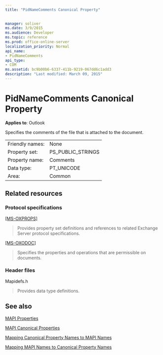```yaml
---
title: "PidNameComments Canonical Property"
 
 
manager: soliver
ms.date: 3/9/2015
ms.audience: Developer
ms.topic: reference
ms.prod: office-online-server
localization_priority: Normal
api_name:
- PidNameComments
api_type:
- COM
ms.assetid: bc9b00b6-6337-411b-9219-067dd6c1add3
description: "Last modified: March 09, 2015"
---
```


# PidNameComments Canonical Property

  
  
**Applies to**: Outlook 
  
Specifies the comments of the file that is attached to the document.
  
|||
|:-----|:-----|
|Friendly names:  <br/> |None  <br/> |
|Property set:  <br/> |PS_PUBLIC_STRINGS  <br/> |
|Property name:  <br/> |Comments  <br/> |
|Data type:  <br/> |PT_UNICODE  <br/> |
|Area:  <br/> |Common  <br/> |
   
## Related resources

### Protocol specifications

[[MS-OXPROPS]](http://msdn.microsoft.com/library/f6ab1613-aefe-447d-a49c-18217230b148%28Office.15%29.aspx)
  
> Provides property set definitions and references to related Exchange Server protocol specifications.
    
[[MS-OXODOC]](http://msdn.microsoft.com/library/103007c8-5066-4bed-84e3-4465907af098%28Office.15%29.aspx)
  
> Specifies the properties and operations that are permissible on documents.
    
### Header files

Mapidefs.h
  
> Provides data type definitions.
    
## See also



[MAPI Properties](mapi-properties.md)
  
[MAPI Canonical Properties](mapi-canonical-properties.md)
  
[Mapping Canonical Property Names to MAPI Names](mapping-canonical-property-names-to-mapi-names.md)
  
[Mapping MAPI Names to Canonical Property Names](mapping-mapi-names-to-canonical-property-names.md)

